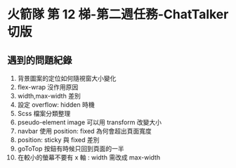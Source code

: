 # 火箭隊 第 12 梯-第二週任務-ChatTalker 切版

## 遇到的問題紀錄

1. 背景圖案的定位如何隨視窗大小變化
2. flex-wrap 沒作用原因
3. width,max-width 差別
4. 設定 overflow: hidden 時機
5. Scss 檔案分類整理
6. pseudo-element image 可以用 transform 改變大小
7. navbar 使用 position: fixed 為何會超出頁面寬度
8. position: sticky 與 fixed 差別
9. goToTop 按鈕有時候只回到頁面的一半
10. 在較小的螢幕不要有 x 軸 : width 需改成 max-width
